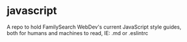 # javascript
A repo to hold FamilySearch WebDev's current JavaScript style guides, both for humans and machines to read, IE: .md or .eslintrc
